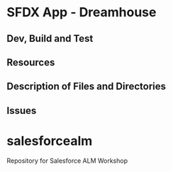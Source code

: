 # SFDX  App - Dreamhouse

## Dev, Build and Test


## Resources


## Description of Files and Directories


## Issues


# salesforcealm
Repository for Salesforce ALM Workshop
